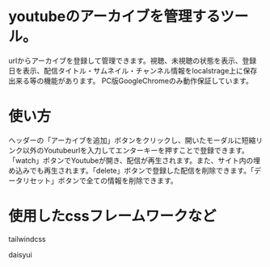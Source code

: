 # youtubeのアーカイブを管理するツール。
urlからアーカイブを登録して管理できます。視聴、未視聴の状態を表示、登録日を表示、配信タイトル・サムネイル・チャンネル情報をlocalstrage上に保存出来る等の機能があります。
PC版GoogleChromeのみ動作保証しています。
# 使い方
ヘッダーの「アーカイブを追加」ボタンをクリックし、開いたモーダルに短縮リンク以外のYoutubeurlを入力してエンターキーを押すことで登録できます。
「watch」ボタンでYoutubeが開き、配信が再生されます。また、サイト内の埋め込みでも再生されます。「delete」ボタンで登録した配信を削除できます。「データリセット」ボタンで全ての情報を削除できます。
# 使用したcssフレームワークなど
tailwindcss

daisyui
